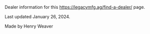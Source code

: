 Dealer information for this https://legacymfg.ag/find-a-dealer/ page. 

Last updated January 26, 2024. 

Made by Henry Weaver